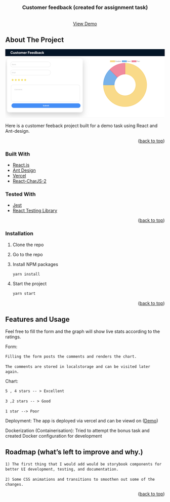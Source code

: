 <div id="top"></div>

<!-- PROJECT LOGO -->
<br />
<div align="center">

<h3 align="center">Customer feedback (created for assignment task)</h3>

  <p align="center">
    <br />
    <a href="https://customer-feedback-page.vercel.app/">View Demo</a>
</div>

<!-- ABOUT THE PROJECT -->

## About The Project

[![Product Name Screen Shot][product-screenshot]](https://customer-feedback-page.vercel.app/)

Here is a customer feeback project built for a demo task using React and Ant-design.

<p align="right">(<a href="#top">back to top</a>)</p>

### Built With

- [React.js](https://reactjs.org/)
- [Ant Design](https://ant.design/)
- [Vercel](https://vercel.com/dashboard)
- [React-CharJS-2](https://react-chartjs-2.js.org/)

### Tested With

- [Jest](https://ant.design/)
- [React Testing Library](https://testing-library.com/docs/react-testing-library/intro/)

<p align="right">(<a href="#top">back to top</a>)</p>

<!-- GETTING STARTED -->

### Installation

1. Clone the repo

2. Go to the repo

3. Install NPM packages
   ```sh
   yarn install
   ```
4. Start the project
   ```sh
   yarn start
   ```

<p align="right">(<a href="#top">back to top</a>)</p>

<!-- USAGE EXAMPLES -->

## Features and Usage

Feel free to fill the form and the graph will show live stats according to the ratings.

Form:

    Filling the form posts the comments and renders the chart.

    The comments are stored in localstorage and can be visited later again.

Chart:

    5 , 4 stars -- > Excellent

    3 ,2 stars -- > Good

    1 star --> Poor

Deployment:
The app is deployed via vercel and can be viewd on (<a href="https://customer-feedback-page.vercel.app/">Demo</a>)

Dockerization (Containerisation):
Tried to attempt the bonus task and created Docker configuration for development

## Roadmap (what’s left to improve and why.)

    1) The first thing that I would add would be storybook components for better UI development, testing, and documentation.

    2) Some CSS animations and transitions to smoothen out some of the changes.

<p align="right">(<a href="#top">back to top</a>)</p>

[product-screenshot]: images/screenshot.png
